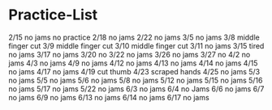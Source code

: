 # Practice-List

2/15 no jams no practice
2/18 no jams
2/22 no jams
3/5 no jams
3/8 middle finger cut
3/9 middle finger cut
3/10 middle finger cut
3/11 no jams 
3/15 tired no jams 
3/17 no jams
3/20 no 
3/22 no jams
3/26 no jams
3/27 no 
4/2 no jams
4/3 no jams
4/9 no jams
4/12 no jams
4/13 no jams
4/14 no jams
4/15 no jams
4/17 no jams
4/19 cut thumb 
4/23 scraped hands
4/25 no jams
5/3 no jams
5/5 no jams
5/6 no jams
5/8 no jams
5/12 no jams
5/15 no jams
5/16 no jams
5/17 no jams
5/22 no jams
6/3 no jams
6/4 no Jams
6/6 no jams
6/7 no jams
6/9 no jams
6/13 no jams
6/14 no jams
6/17 no jams

